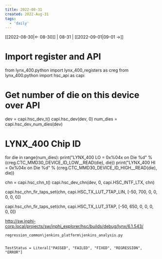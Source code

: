 ```yaml
---
title: 2022-08-31
created: 2022-Aug-31
tags:
  - 'daily'
---
```


[[2022-08-30|<- 08-30]] | 08-31 | [[2022-09-01|09-01 ->]]




# Import register and API
from lynx_400.python import lynx_400_registers as creg
from lynx_400.python import hsc_api as capi

# Get number of die on this device over API
dev = capi.hsc_dev_t()
capi.hsc_dev(dev, 0)
num_dies = capi.hsc_dev_num_dies(dev)

# LYNX_400 Chip ID
for die in range(num_dies):
    print("LYNX_400 LO = 0x%04x on Die %d" % (creg.CTC_MMD30_DEVICE_ID_LOW__READ(die), die))
    print("LYNX_400 HI = 0x%04x on Die %d" % (creg.CTC_MMD30_DEVICE_ID_HIGH__READ(die), die))

chn = capi.hsc_chn_t()
capi.hsc_dev_chn(dev, 0, capi.HSC_INTF_LTX, chn)



capi.hsc_chn_fir_taps_set(chn, capi.HSC_TX_LUT_7TAP_LIN, [-50, 700, 0, 0, 0, 0, 0])

capi.hsc_chn_fir_taps_set(chn, capi.HSC_TX_LUT_3TAP, [-50, 650, 0, 0, 0, 0, 0])

http://sw.inphi-corp.local/projects/sw/inphi_explorer/hsc/builds/debug/lynx/6.1.543/


```
regression_common\jenkins_platform\jenkins_analysis.py

  
TestStatus = Literal["PASSED", "FAILED", "FIXED", "REGRESSION", "ERROR"]

```
